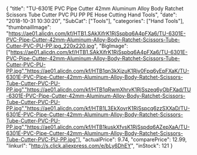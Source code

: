 {
	"title": "TU-6301E PVC Pipe Cutter 42mm Aluminum Alloy Body Ratchet Scissors Tube Cutter PVC PU PP PE Hose Cutting Hand Tools",
	"date": "2018-10-31 10:30:20",
	"SubCat": ["Tools"],
	"categories": ["Hand Tools"],
	"thumbnailImage": "https://ae01.alicdn.com/kf/HTB1.SAkXifrK1RjSspbq6A4pFXa6/TU-6301E-PVC-Pipe-Cutter-42mm-Aluminum-Alloy-Body-Ratchet-Scissors-Tube-Cutter-PVC-PU-PP.jpg_220x220.jpg",
	"BigImage": ["https://ae01.alicdn.com/kf/HTB1.SAkXifrK1RjSspbq6A4pFXa6/TU-6301E-PVC-Pipe-Cutter-42mm-Aluminum-Alloy-Body-Ratchet-Scissors-Tube-Cutter-PVC-PU-PP.jpg","https://ae01.alicdn.com/kf/HTB1qn3kXjzuK1Rjy0Fpq6yEpFXaK/TU-6301E-PVC-Pipe-Cutter-42mm-Aluminum-Alloy-Body-Ratchet-Scissors-Tube-Cutter-PVC-PU-PP.jpg","https://ae01.alicdn.com/kf/HTB1qRwmXhrvK1RjSszeq6yObFXad/TU-6301E-PVC-Pipe-Cutter-42mm-Aluminum-Alloy-Body-Ratchet-Scissors-Tube-Cutter-PVC-PU-PP.jpg","https://ae01.alicdn.com/kf/HTB1L3EkXovrK1RjSspcq6zzSXXaD/TU-6301E-PVC-Pipe-Cutter-42mm-Aluminum-Alloy-Body-Ratchet-Scissors-Tube-Cutter-PVC-PU-PP.jpg","https://ae01.alicdn.com/kf/HTB1kuskXfvsK1RjSspdq6AZepXaA/TU-6301E-PVC-Pipe-Cutter-42mm-Aluminum-Alloy-Body-Ratchet-Scissors-Tube-Cutter-PVC-PU-PP.jpg"],
	"actualPrice": 9.74,
	"comparePrice": 12.99,
	"linkurl": "http://s.click.aliexpress.com/e/bLy6DhEY",
	"inStock": 121
}
